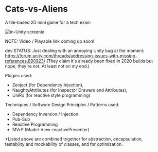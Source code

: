 # Cats-vs-Aliens
A tile-based 2D mini game for a tech exam

![in-Unity screenie](https://images-wixmp-ed30a86b8c4ca887773594c2.wixmp.com/f/08a50655-d954-462d-a65a-4fb5d8df66ad/derc8yv-6acaafef-f9d8-4ad9-8784-558932e677df.png/v1/fill/w_1055,h_758,q_70,strp/cats_vs_aliens_by_zarashi99_derc8yv-pre.jpg?token=eyJ0eXAiOiJKV1QiLCJhbGciOiJIUzI1NiJ9.eyJzdWIiOiJ1cm46YXBwOjdlMGQxODg5ODIyNjQzNzNhNWYwZDQxNWVhMGQyNmUwIiwiaXNzIjoidXJuOmFwcDo3ZTBkMTg4OTgyMjY0MzczYTVmMGQ0MTVlYTBkMjZlMCIsIm9iaiI6W1t7ImhlaWdodCI6Ijw9OTIwIiwicGF0aCI6IlwvZlwvMDhhNTA2NTUtZDk1NC00NjJkLWE2NWEtNGZiNWQ4ZGY2NmFkXC9kZXJjOHl2LTZhY2FhZmVmLWY5ZDgtNGFkOS04Nzg0LTU1ODkzMmU2NzdkZi5wbmciLCJ3aWR0aCI6Ijw9MTI4MCJ9XV0sImF1ZCI6WyJ1cm46c2VydmljZTppbWFnZS5vcGVyYXRpb25zIl19.QlVk3mAdjRdpL2qupyodFwJPBbhkmf5KkFBd1Oom9wI)

NOTE: Video / Playable link coming up soon!

dev STATUS: Just dealing with an annoying Unity bug at the moment: 
https://forum.unity.com/threads/addressing-issues-with-missing-references.890923/
(They claim it's already been fixed in 2020 builds but nope, they're not. At least not on my end.)

Plugins used:
- Zenject (for Dependency Injection),
- NaughtyAttributes (for Inspector Drawers and Attributes),
- UniRx (for reactive style programming)

Techniques / Software Design Principles / Patterns used:
- Dependency Inversion / Injection
- Pub-Sub
- Reactive Programming
- MVrP (Model-View-reactivePresenter)

*Listed above are combined together for abstraction, encapsulation, testability and mockability of classes, and for optimization.
